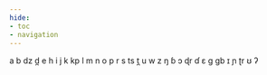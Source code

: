 ```yaml
---
hide:
- toc
- navigation
---
```

a
b
dz
d̪
e
h
i
j
k
kp
l
m
n
o
p
r
s
ts
t̪
u
w
z
ŋ
ɓ
ɔ
ɖr
ɗ
ɛ
ɡ
ɡb
ɪ
ɲ
ʈr
ʊ
ʔ
